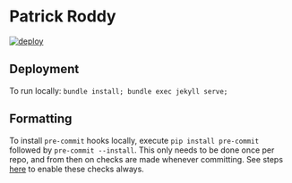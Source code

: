 # Patrick Roddy

[![deploy](https://github.com/paddyroddy/paddyroddy.github.io/actions/workflows/deploy.yml/badge.svg)](https://github.com/paddyroddy/paddyroddy.github.io/actions/workflows/deploy.yml)

## Deployment

To run locally: `bundle install; bundle exec jekyll serve;`

## Formatting

To install `pre-commit` hooks locally, execute `pip install pre-commit` followed
by `pre-commit --install`. This only needs to be done once per repo, and from then
on checks are made whenever committing. See steps
[here](https://pre-commit.com/#automatically-enabling-pre-commit-on-repositories)
to enable these checks always.
